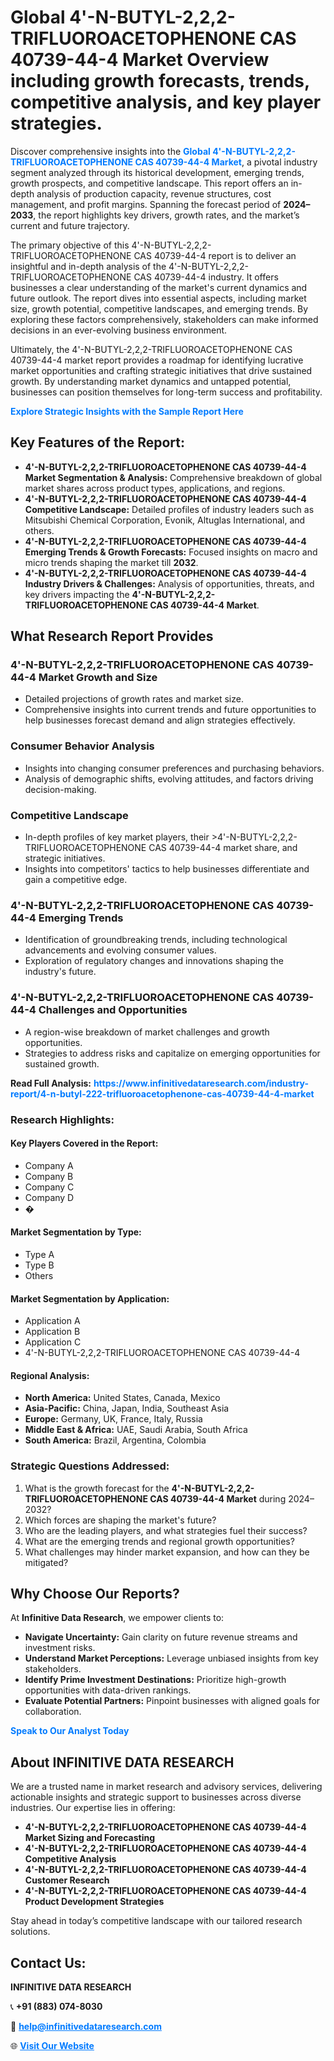 <h1>Global 4'-N-BUTYL-2,2,2-TRIFLUOROACETOPHENONE CAS 40739-44-4 Market Overview including growth forecasts, trends, competitive analysis, and key player strategies.</h1>
<p>
Discover comprehensive insights into the 
<a href="https://www.infinitivedataresearch.com/industry-report/4-n-butyl-222-trifluoroacetophenone-cas-40739-44-4-market" rel="dofollow" style="color: #007BFF; text-decoration: none;"><strong>Global 4'-N-BUTYL-2,2,2-TRIFLUOROACETOPHENONE CAS 40739-44-4 Market</strong></a>, a pivotal industry segment analyzed through its historical development, emerging trends, growth prospects, and competitive landscape. This report offers an in-depth analysis of production capacity, revenue structures, cost management, and profit margins. Spanning the forecast period of <strong>2024–2033</strong>, the report highlights key drivers, growth rates, and the market’s current and future trajectory.
</p>
<p>
The primary objective of this 4'-N-BUTYL-2,2,2-TRIFLUOROACETOPHENONE CAS 40739-44-4 report is to deliver an insightful and in-depth analysis of the 4'-N-BUTYL-2,2,2-TRIFLUOROACETOPHENONE CAS 40739-44-4 industry. It offers businesses a clear understanding of the market's current dynamics and future outlook. The report dives into essential aspects, including market size, growth potential, competitive landscapes, and emerging trends. By exploring these factors comprehensively, stakeholders can make informed decisions in an ever-evolving business environment.
</p>
<p>
Ultimately, the 4'-N-BUTYL-2,2,2-TRIFLUOROACETOPHENONE CAS 40739-44-4 market report provides a roadmap for identifying lucrative market opportunities and crafting strategic initiatives that drive sustained growth. By understanding market dynamics and untapped potential, businesses can position themselves for long-term success and profitability.
</p>
<p>
<a href="https://www.infinitivedataresearch.com/request-sample/reportId=112769" style="color: #007BFF; text-decoration: none;"><strong>Explore Strategic Insights with the Sample Report Here</strong></a>
</p>

<h2>Key Features of the Report:</h2>
<ul>
<li><strong>4'-N-BUTYL-2,2,2-TRIFLUOROACETOPHENONE CAS 40739-44-4 Market Segmentation & Analysis:</strong> Comprehensive breakdown of global market shares across product types, applications, and regions.</li>
<li><strong>4'-N-BUTYL-2,2,2-TRIFLUOROACETOPHENONE CAS 40739-44-4 Competitive Landscape:</strong> Detailed profiles of industry leaders such as Mitsubishi Chemical Corporation, Evonik, Altuglas International, and others.</li>
<li><strong>4'-N-BUTYL-2,2,2-TRIFLUOROACETOPHENONE CAS 40739-44-4 Emerging Trends & Growth Forecasts:</strong> Focused insights on macro and micro trends shaping the market till <strong>2032</strong>.</li>
<li><strong>4'-N-BUTYL-2,2,2-TRIFLUOROACETOPHENONE CAS 40739-44-4 Industry Drivers & Challenges:</strong> Analysis of opportunities, threats, and key drivers impacting the <strong>4'-N-BUTYL-2,2,2-TRIFLUOROACETOPHENONE CAS 40739-44-4 Market</strong>.</li>
</ul>

<h2>What Research Report Provides</h2>
<h3>4'-N-BUTYL-2,2,2-TRIFLUOROACETOPHENONE CAS 40739-44-4 Market Growth and Size</h3>
<ul>
<li>Detailed projections of growth rates and market size.</li>
<li>Comprehensive insights into current trends and future opportunities to help businesses forecast demand and align strategies effectively.</li>
</ul>

<h3>Consumer Behavior Analysis</h3>
<ul>
<li>Insights into changing consumer preferences and purchasing behaviors.</li>
<li>Analysis of demographic shifts, evolving attitudes, and factors driving decision-making.</li>
</ul>

<h3>Competitive Landscape</h3>
<ul>
<li>In-depth profiles of key market players, their >4'-N-BUTYL-2,2,2-TRIFLUOROACETOPHENONE CAS 40739-44-4 market share, and strategic initiatives.</li>
<li>Insights into competitors' tactics to help businesses differentiate and gain a competitive edge.</li>
</ul>

<h3>4'-N-BUTYL-2,2,2-TRIFLUOROACETOPHENONE CAS 40739-44-4 Emerging Trends</h3>
<ul>
<li>Identification of groundbreaking trends, including technological advancements and evolving consumer values.</li>
<li>Exploration of regulatory changes and innovations shaping the industry's future.</li>
</ul>

<h3>4'-N-BUTYL-2,2,2-TRIFLUOROACETOPHENONE CAS 40739-44-4 Challenges and Opportunities</h3>
<ul>
<li>A region-wise breakdown of market challenges and growth opportunities.</li>
<li>Strategies to address risks and capitalize on emerging opportunities for sustained growth.</li>
</ul>
<p><strong>Read Full Analysis:</strong> <a href="https://www.infinitivedataresearch.com/industry-report/4-n-butyl-222-trifluoroacetophenone-cas-40739-44-4-market" rel="dofollow" style="color: #007BFF; text-decoration: none;"><strong>https://www.infinitivedataresearch.com/industry-report/4-n-butyl-222-trifluoroacetophenone-cas-40739-44-4-market</strong></a></p>
<h3>Research Highlights:</h3>
<h4>Key Players Covered in the Report:</h4>
<ul><li>Company A</li><li>Company B</li><li>Company C</li><li>Company D</li><li>�</li></ul>
<h4>Market Segmentation by Type:</h4>
<ul><li>Type A</li><li>Type B</li><li>Others</li></ul>
<h4>Market Segmentation by Application:</h4>
<ul><li>Application A</li><li>Application B</li><li>Application C</li><li>4&#039;-N-BUTYL-2,2,2-TRIFLUOROACETOPHENONE CAS 40739-44-4</li></ul>

<h4>Regional Analysis:</h4>
<ul>
<li><strong>North America:</strong> United States, Canada, Mexico</li>
<li><strong>Asia-Pacific:</strong> China, Japan, India, Southeast Asia</li>
<li><strong>Europe:</strong> Germany, UK, France, Italy, Russia</li>
<li><strong>Middle East & Africa:</strong> UAE, Saudi Arabia, South Africa</li>
<li><strong>South America:</strong> Brazil, Argentina, Colombia</li>
</ul>

<h3>Strategic Questions Addressed:</h3>
<ol>
<li>What is the growth forecast for the <strong>4'-N-BUTYL-2,2,2-TRIFLUOROACETOPHENONE CAS 40739-44-4 Market</strong> during 2024–2032?</li>
<li>Which forces are shaping the market's future?</li>
<li>Who are the leading players, and what strategies fuel their success?</li>
<li>What are the emerging trends and regional growth opportunities?</li>
<li>What challenges may hinder market expansion, and how can they be mitigated?</li>
</ol>

<h2>Why Choose Our Reports?</h2>
<p>At <strong>Infinitive Data Research</strong>, we empower clients to:</p>
<ul>
<li><strong>Navigate Uncertainty:</strong> Gain clarity on future revenue streams and investment risks.</li>
<li><strong>Understand Market Perceptions:</strong> Leverage unbiased insights from key stakeholders.</li>
<li><strong>Identify Prime Investment Destinations:</strong> Prioritize high-growth opportunities with data-driven rankings.</li>
<li><strong>Evaluate Potential Partners:</strong> Pinpoint businesses with aligned goals for collaboration.</li>
</ul>
<p><a href="https://www.infinitivedataresearch.com/industry-report/4-n-butyl-222-trifluoroacetophenone-cas-40739-44-4-market" rel="dofollow" style="color: #007BFF; text-decoration: none;"><strong>Speak to Our Analyst Today</strong></a></p>

<h2>About INFINITIVE DATA RESEARCH</h2>
<p>We are a trusted name in market research and advisory services, delivering actionable insights and strategic support to businesses across diverse industries. Our expertise lies in offering:</p>
<ul>
<li><strong>4'-N-BUTYL-2,2,2-TRIFLUOROACETOPHENONE CAS 40739-44-4 Market Sizing and Forecasting</strong></li>
<li><strong>4'-N-BUTYL-2,2,2-TRIFLUOROACETOPHENONE CAS 40739-44-4 Competitive Analysis</strong></li>
<li><strong>4'-N-BUTYL-2,2,2-TRIFLUOROACETOPHENONE CAS 40739-44-4 Customer Research</strong></li>
<li><strong>4'-N-BUTYL-2,2,2-TRIFLUOROACETOPHENONE CAS 40739-44-4 Product Development Strategies</strong></li>
</ul>
<p>Stay ahead in today’s competitive landscape with our tailored research solutions.</p>

<h2>Contact Us:</h2>
<p><strong>INFINITIVE DATA RESEARCH</strong></p>
<p>📞 <strong>+91 (883) 074-8030</strong></p>
<p>📧 <strong><a href="mailto:help@infinitivedataresearch.com" style="color: #007BFF;">help@infinitivedataresearch.com</a></strong></p>
<p>🌐 <strong><a href="https://www.infinitivedataresearch.com" rel="dofollow" style="color: #007BFF;">Visit Our Website</a></strong></p>